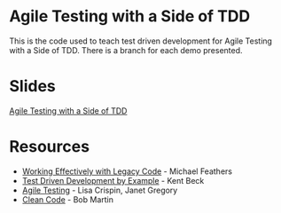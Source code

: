 # Agile Testing with a Side of TDD #

This is the code used to teach test driven development for Agile Testing with a Side of TDD. There is a branch for each demo presented.

# Slides #

[Agile Testing with a Side of TDD][5]

# Resources #

* [Working Effectively with Legacy Code][1] - Michael Feathers
* [Test Driven Development by Example][2] - Kent Beck
* [Agile Testing][3] - Lisa Crispin, Janet Gregory
* [Clean Code][4] - Bob Martin

[1]: http://www.amazon.com/Working-Effectively-Legacy-Michael-Feathers/dp/0131177052
[2]: http://www.amazon.com/Test-Driven-Development-By-Example/dp/0321146530
[3]: http://www.amazon.com/Agile-Testing-Practical-Guide-Testers/dp/0321534468
[4]: http://www.amazon.com/Clean-Code-Handbook-Software-Craftsmanship/dp/0132350882
[5]: http://www.slideshare.net/jennapederson/agile-testing-with-a-side-of-tdd-tccc16-33168672